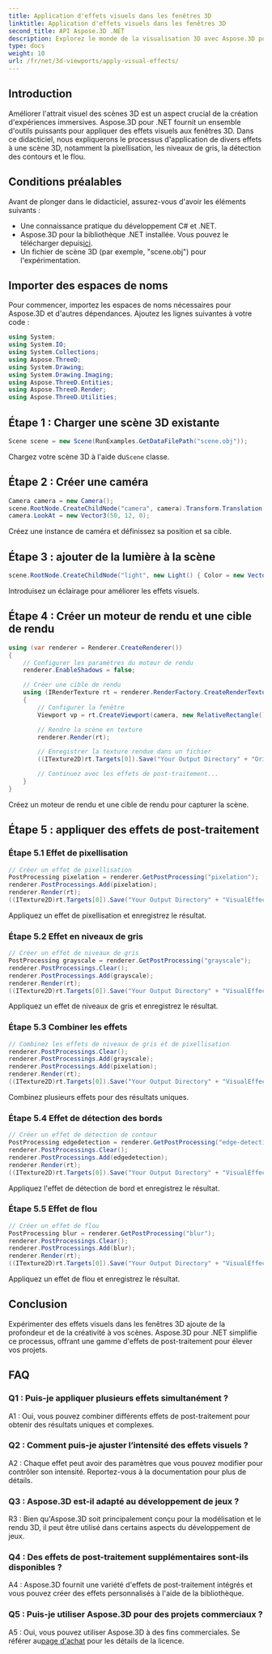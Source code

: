 ```yaml
---
title: Application d'effets visuels dans les fenêtres 3D
linktitle: Application d'effets visuels dans les fenêtres 3D
second_title: API Aspose.3D .NET
description: Explorez le monde de la visualisation 3D avec Aspose.3D pour .NET. Apprenez à appliquer des effets visuels captivants à vos scènes à l'aide de didacticiels étape par étape. Améliorez vos projets avec des effets de pixellisation, de niveaux de gris, de détection des contours et de flou.
type: docs
weight: 10
url: /fr/net/3d-viewports/apply-visual-effects/
---
```

## Introduction

Améliorer l'attrait visuel des scènes 3D est un aspect crucial de la création d'expériences immersives. Aspose.3D pour .NET fournit un ensemble d'outils puissants pour appliquer des effets visuels aux fenêtres 3D. Dans ce didacticiel, nous expliquerons le processus d'application de divers effets à une scène 3D, notamment la pixellisation, les niveaux de gris, la détection des contours et le flou.

## Conditions préalables

Avant de plonger dans le didacticiel, assurez-vous d'avoir les éléments suivants :

- Une connaissance pratique du développement C# et .NET.
-  Aspose.3D pour la bibliothèque .NET installée. Vous pouvez le télécharger depuis[ici](https://releases.aspose.com/3d/net/).
- Un fichier de scène 3D (par exemple, "scene.obj") pour l'expérimentation.

## Importer des espaces de noms

Pour commencer, importez les espaces de noms nécessaires pour Aspose.3D et d'autres dépendances. Ajoutez les lignes suivantes à votre code :

```csharp
using System;
using System.IO;
using System.Collections;
using Aspose.ThreeD;
using System.Drawing;
using System.Drawing.Imaging;
using Aspose.ThreeD.Entities;
using Aspose.ThreeD.Render;
using Aspose.ThreeD.Utilities;
```

## Étape 1 : Charger une scène 3D existante

```csharp
Scene scene = new Scene(RunExamples.GetDataFilePath("scene.obj"));
```

 Chargez votre scène 3D à l'aide du`Scene` classe.

## Étape 2 : Créer une caméra

```csharp
Camera camera = new Camera();
scene.RootNode.CreateChildNode("camera", camera).Transform.Translation = new Vector3(2, 44, 66);
camera.LookAt = new Vector3(50, 12, 0);
```

Créez une instance de caméra et définissez sa position et sa cible.

## Étape 3 : ajouter de la lumière à la scène

```csharp
scene.RootNode.CreateChildNode("light", new Light() { Color = new Vector3(Color.White), LightType = LightType.Point }).Transform.Translation = new Vector3(26, 57, 43);
```

Introduisez un éclairage pour améliorer les effets visuels.

## Étape 4 : Créer un moteur de rendu et une cible de rendu

```csharp
using (var renderer = Renderer.CreateRenderer())
{
    // Configurer les paramètres du moteur de rendu
    renderer.EnableShadows = false;

    // Créer une cible de rendu
    using (IRenderTexture rt = renderer.RenderFactory.CreateRenderTexture(new RenderParameters(), 1, 1024, 1024))
    {
        // Configurer la fenêtre
        Viewport vp = rt.CreateViewport(camera, new RelativeRectangle() { ScaleWidth = 1, ScaleHeight = 1 });

        // Rendre la scène en texture
        renderer.Render(rt);

        // Enregistrer la texture rendue dans un fichier
        ((ITexture2D)rt.Targets[0]).Save("Your Output Directory" + "Original_viewport_out.png", ImageFormat.Png);

        // Continuez avec les effets de post-traitement...
    }
}
```

Créez un moteur de rendu et une cible de rendu pour capturer la scène.

## Étape 5 : appliquer des effets de post-traitement

### Étape 5.1 Effet de pixellisation

```csharp
// Créer un effet de pixellisation
PostProcessing pixelation = renderer.GetPostProcessing("pixelation");
renderer.PostProcessings.Add(pixelation);
renderer.Render(rt);
((ITexture2D)rt.Targets[0]).Save("Your Output Directory" + "VisualEffect_pixelation_out.png", ImageFormat.Png);
```

Appliquez un effet de pixellisation et enregistrez le résultat.

### Étape 5.2 Effet en niveaux de gris

```csharp
// Créer un effet de niveaux de gris
PostProcessing grayscale = renderer.GetPostProcessing("grayscale");
renderer.PostProcessings.Clear();
renderer.PostProcessings.Add(grayscale);
renderer.Render(rt);
((ITexture2D)rt.Targets[0]).Save("Your Output Directory" + "VisualEffect_grayscale_out.png", ImageFormat.Png);
```

Appliquez un effet de niveaux de gris et enregistrez le résultat.

### Étape 5.3 Combiner les effets

```csharp
// Combinez les effets de niveaux de gris et de pixellisation
renderer.PostProcessings.Clear();
renderer.PostProcessings.Add(grayscale);
renderer.PostProcessings.Add(pixelation);
renderer.Render(rt);
((ITexture2D)rt.Targets[0]).Save("Your Output Directory" + "VisualEffect_grayscale+pixelation_out.png", ImageFormat.Png);
```

Combinez plusieurs effets pour des résultats uniques.

### Étape 5.4 Effet de détection des bords

```csharp
// Créer un effet de détection de contour
PostProcessing edgedetection = renderer.GetPostProcessing("edge-detection");
renderer.PostProcessings.Clear();
renderer.PostProcessings.Add(edgedetection);
renderer.Render(rt);
((ITexture2D)rt.Targets[0]).Save("Your Output Directory" + "VisualEffect_edgedetection_out.png", ImageFormat.Png);
```

Appliquez l'effet de détection de bord et enregistrez le résultat.

### Étape 5.5 Effet de flou

```csharp
// Créer un effet de flou
PostProcessing blur = renderer.GetPostProcessing("blur");
renderer.PostProcessings.Clear();
renderer.PostProcessings.Add(blur);
renderer.Render(rt);
((ITexture2D)rt.Targets[0]).Save("Your Output Directory" + "VisualEffect_blur_out.png", ImageFormat.Png);
```

Appliquez un effet de flou et enregistrez le résultat.

## Conclusion

Expérimenter des effets visuels dans les fenêtres 3D ajoute de la profondeur et de la créativité à vos scènes. Aspose.3D pour .NET simplifie ce processus, offrant une gamme d'effets de post-traitement pour élever vos projets.

## FAQ

### Q1 : Puis-je appliquer plusieurs effets simultanément ?

A1 : Oui, vous pouvez combiner différents effets de post-traitement pour obtenir des résultats uniques et complexes.

### Q2 : Comment puis-je ajuster l’intensité des effets visuels ?

A2 : Chaque effet peut avoir des paramètres que vous pouvez modifier pour contrôler son intensité. Reportez-vous à la documentation pour plus de détails.

### Q3 : Aspose.3D est-il adapté au développement de jeux ?

R3 : Bien qu'Aspose.3D soit principalement conçu pour la modélisation et le rendu 3D, il peut être utilisé dans certains aspects du développement de jeux.

### Q4 : Des effets de post-traitement supplémentaires sont-ils disponibles ?

A4 : Aspose.3D fournit une variété d'effets de post-traitement intégrés et vous pouvez créer des effets personnalisés à l'aide de la bibliothèque.

### Q5 : Puis-je utiliser Aspose.3D pour des projets commerciaux ?

 A5 : Oui, vous pouvez utiliser Aspose.3D à des fins commerciales. Se référer au[page d'achat](https://purchase.aspose.com/buy) pour les détails de la licence.